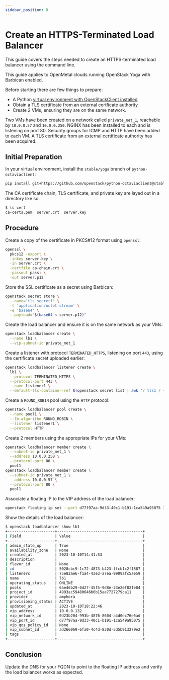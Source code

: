 ```yaml
---
sidebar_position: 8
---
```


# Create an HTTPS-Terminated Load Balancer

This guide covers the steps needed to create an HTTPS-terminated load balancer
using the command line.

This guide applies to OpenMetal clouds running OpenStack Yoga with Barbican enabled.

Before starting there are few things to prepare:

- A Python [virtual environment with OpenStackClient installed](docs/operators-manual/day-1/command-line/openstackclient.md)
- Obtain a TLS certificate from an external certficate authority
- Create 2 VMs, ensuring they are on the same network.

Two VMs have been created on a network called `private_net_1`, reachable by
`10.0.0.57` and `10.0.0.250`. NGINX has been installed to each and is listening
on port 80. Security groups for ICMP and HTTP have been added to each VM. A TLS
certificate from an external certificate authority has been acquired.

## Initial Preparation

In your virtual environment, install the `stable/yoga` branch of `python-octaviaclient`:

```sh
pip install git+https://github.com/openstack/python-octaviaclient@stable/yoga
```

The CA certificate chain, TLS certificate, and private key are layed out in a
directory like so:

```sh
$ ls cert
ca-certs.pem  server.crt  server.key
```

## Procedure

Create a copy of the certificate in PKCS#12 format using `openssl`:

```sh
openssl \
  pkcs12 -export \
  -inkey server.key \
  -in server.crt \
  -certfile ca-chain.crt \
  -passout pass: \
  -out server.p12
```

Store the SSL certificate as a secret using Barbican:

```sh
openstack secret store \
  --name='tls_secret1' \
  -t 'application/octet-stream' \
  -e 'base64' \
  --payload="$(base64 < server.p12)"
```

Create the load balancer and ensure it is on the same network as your VMs:

```sh
openstack loadbalancer create \
  --name lb1 \
  --vip-subnet-id private_net_1
```

Create a listener with protocol `TERMINATED_HTTPS`, listening on port `443`,
using the certificate secret uploaded earlier:

```sh
openstack loadbalancer listener create \
  lb1 \
  --protocol TERMINATED_HTTPS \
  --protocol-port 443 \
  --name listener1 \
  --default-tls-container-ref $(openstack secret list | awk '/ tls1 / {print $2}')
```

Create a `ROUND_ROBIN` pool using the `HTTP` protocol:

```sh
openstack loadbalancer pool create \
  --name pool1 \
  --lb-algorithm ROUND_ROBIN \
  --listener listener1 \
  --protocol HTTP
```

Create 2 members using the appropriate IPs for your VMs:

```sh
openstack loadbalancer member create \
  --subnet-id private_net_1 \
  --address 10.0.0.250 \
  --protocol-port 80 \
  pool1
openstack loadbalancer member create \
  --subnet-id private_net_1 \
  --address 10.0.0.57 \
  --protocol-port 80 \
  pool1
```

Associate a floating IP to the VIP address of the load balancer:

```sh
openstack floating ip set --port d77f97aa-9d33-40c1-b191-1ca549a95075 173.231.202.91
```

Show the details of the load balancer:

```sh
$ openstack loadbalancer show lb1
+---------------------+--------------------------------------+
| Field               | Value                                |
+---------------------+--------------------------------------+
| admin_state_up      | True                                 |
| availability_zone   | None                                 |
| created_at          | 2023-10-10T14:41:53                  |
| description         |                                      |
| flavor_id           | None                                 |
| id                  | 5028cbc9-1c72-4873-b423-ffcb1c2f1887 |
| listeners           | 75e82ae6-f1a4-43e3-a7ea-9909afc5ae59 |
| name                | lb1                                  |
| operating_status    | ONLINE                               |
| pools               | 6ae46b29-0d27-45f5-9d8e-23e2ef82fe84 |
| project_id          | 4993ac59480646b6b15ae7727279ca11     |
| provider            | amphora                              |
| provisioning_status | ACTIVE                               |
| updated_at          | 2023-10-10T18:22:46                  |
| vip_address         | 10.0.0.132                           |
| vip_network_id      | 0d23b204-993b-4876-8604-a4d0ec76e6ad |
| vip_port_id         | d77f97aa-9d33-40c1-b191-1ca549a95075 |
| vip_qos_policy_id   | None                                 |
| vip_subnet_id       | ad266069-6fa0-4c4d-830d-5d5b913279e2 |
| tags                |                                      |
+---------------------+--------------------------------------+
```

## Conclusion

Update the DNS for your FQDN to point to the floating IP address and verify the
load balancer works as expected.
